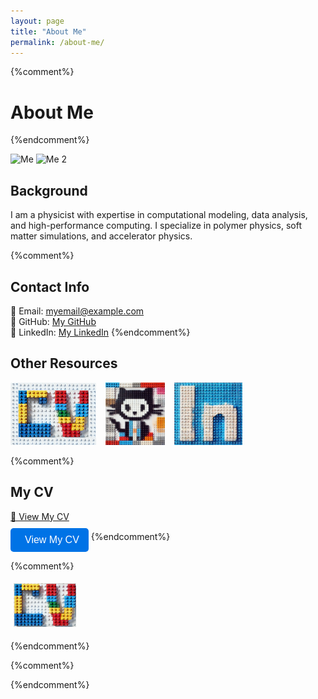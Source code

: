 ```yaml
---
layout: page
title: "About Me"
permalink: /about-me/
---
```


{%comment%}
# About Me
{%endcomment%}

<img src="/assets/img/about_me/photo1.jpg" alt="Me" width="200">
<img src="/assets/img/about_me/photo2.jpg" alt="Me 2" width="200">

## Background
I am a physicist with expertise in computational modeling, data analysis, and high-performance computing. I specialize in polymer physics, soft matter simulations, and accelerator physics.


{%comment%}
## Contact Info
📧 Email: myemail@example.com  
🔗 GitHub: [My GitHub](https://github.com/myprofile)  
🔗 LinkedIn: [My LinkedIn](https://linkedin.com/in/myprofile)
{%endcomment%}

## Other Resources

<div class="info-buttons">
  <a href="/cv/" class="info-button">
    <img src="/assets/img/buttons/cv_button_3.png" alt="View My CV" height="100">
  </a>

  <a href="https://github.com/jalogan" class="info-button">
    <img src="/assets/img/buttons/github_logo_lego_button.png" alt="GitHub" height="100">
  </a>

  <a href="https://www.linkedin.com/in/jacklogan-physicist/" class="info-button">
    <img src="/assets/img/buttons/linkedin_logo_lego_button.png" alt="LinkedIn" height="100">
  </a>
</div>

<style>
.info-buttons {
  display: flex;
  justify-content: left; /* Centers the buttons */
  gap: 15px; /* Adds spacing between buttons */
}

.info-button img {
  height: 100px;
  width: auto;
  transition: transform 0.3s ease, opacity 0.3s ease;
}

.info-button img:hover {
  transform: scale(1.1);
  opacity: 0.8;
}
</style>





{%comment%}
## My CV
[📄 View My CV](/cv/)  
<button onclick="window.location.href='/cv/'" class="cv-button">
  <i class="fa fa-file-pdf"></i> View My CV
</button>
{%endcomment%}


{%comment%}

<a href="/cv/" class="cv-image-button">
  <img src="/assets/img/buttons/cv_button_2.png" alt="View My CV">
</a>

<style>
.cv-image-button {
  display: inline-block;
  border: 3px solidrgb(255, 255, 255);
  border-radius: 10px;
  padding: 5px;
  transition: background 0.3s ease, transform 0.3s ease;
}

.cv-image-button img {
  display: block;
  width: 100px; /* Adjust size as needed */
  height: auto;
  transition: transform 0.3s ease, opacity 0.3s ease;
}

.cv-image-button:hover {
  background: rgba(0, 115, 230, 0.1);
  transform: scale(1.05);
}

.cv-image-button img:hover {
  opacity: 0.8;
}
</style>

{%endcomment%}



{%comment%}

<style>
.cv-button {
  display: inline-flex;
  align-items: center;
  padding: 10px 15px;
  font-size: 16px;
  background-color: #0073e6;
  color: white;
  border: none;
  border-radius: 5px;
  cursor: pointer;
  text-decoration: none;
  margin-top: 10px;
  transition: background 0.3s;
}

.cv-button:hover {
  background-color: #005bb5;
}

.cv-button i {
  margin-right: 8px;
}
</style>

{%endcomment%}


